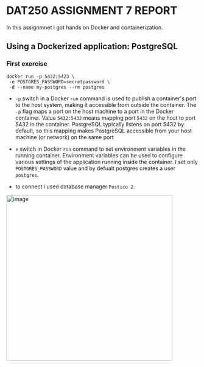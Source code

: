 # DAT250 ASSIGNMENT 7 REPORT
In this assignmnet i got hands on Docker and containerization. 

## Using a Dockerized application: PostgreSQL
### First exercise
```
docker run -p 5432:5423 \
 -e POSTGRES_PASSWORD=secretpassword \
 -d --name my-postgres --rm postgres
```
- `-p` switch in a Docker `run` command is used to publish a container's port to the host system, making it accessible from outside the container. The `-p` flag maps a port on the host machine to a port in the Docker container.
Value `5432:5432` means mapping port `5432` on the host to port 5432 in the container. 
PostgreSQL typically listens on port 5432 by default, so this mapping makes PostgreSQL accessible from your host machine (or network) on the same port

- `e` switch in Docker `run` command to set environment variables in the running container. Environment variables can be used to configure various settings of the application running inside the container. I set only `POSTGRES_PASSWORD`
value and by defualt postgres creates a user `postgres`.

- to connect i used database manager `Postico 2`.
<img width="436" alt="image" src="https://github.com/user-attachments/assets/48fc4bd2-ed68-49e9-95b2-285478575ff3">



